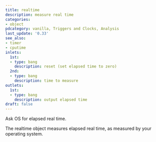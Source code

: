 ```yaml
---
title: realtime
description: measure real time
categories:
- object
pdcategory: vanilla, Triggers and Clocks, Analysis
last_update: '0.33'
see_also:
- timer
- cputime
inlets:
  1st:
  - type: bang
    description: reset (set elapsed time to zero)
  2nd:
  - type: bang
    description: time to measure
outlets:
  1st:
  - type: bang
    description: output elapsed time
draft: false
---
```

Ask OS for elapsed real time.

The realtime object measures elapsed real time,  as measured by your operating system.
